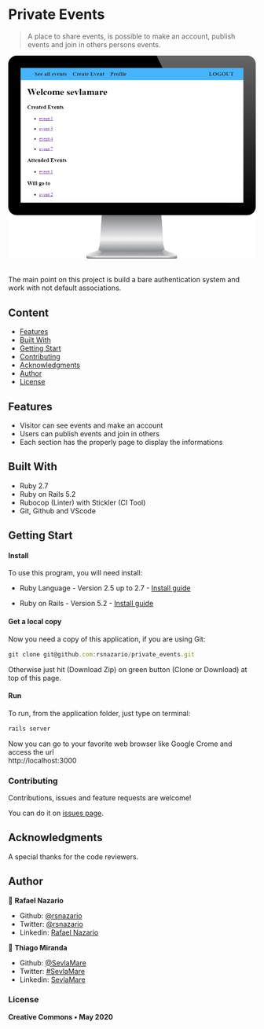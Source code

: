 # Private Events
> A place to share events, is possible to make an account, publish events and join in others persons events.

![screenshot](screenshot.png)

<br>The main point on this project is build a bare authentication system and work with not default associations.<br>

## Content

* [Features](#features)
* [Built With](#built-with)
* [Getting Start](#getting-start)
* [Contributing](#contributing)
* [Acknowledgments](#acknowledgments)
* [Author](#author)
* [License](#license)

## Features

<ul>
  <li>Visitor can see events and make an account</li>
  <li>Users can publish events and join in others</li>
  <li>Each section has the properly page to display the informations</li>
</ul>

## Built With

- Ruby 2.7 <br>
- Ruby on Rails 5.2 <br>
- Rubocop (Linter) with Stickler (CI Tool) <br>
- Git, Github and VScode <br>


## Getting Start

#### Install
To use this program, you will need install:
* Ruby Language - Version 2.5 up to 2.7 - [Install guide](https://www.ruby-lang.org/en/documentation/installation/)

* Ruby on Rails - Version 5.2 - [Install guide](https://guides.rubyonrails.org/v5.0/getting_started.html#installing-rails)


#### Get a local copy
Now you need a copy of this application, if you are using Git:
```js
git clone git@github.com:rsnazario/private_events.git
```
Otherwise just hit (Download Zip) on green button (Clone or Download) at top of this page.


#### Run
To run, from the application folder, just type on terminal:
```js
rails server
```
Now you can go to your favorite web browser like Google Crome and access the url
<br> http://localhost:3000

### Contributing

Contributions, issues and feature requests are welcome!

You can do it on [issues page](issues/).

## Acknowledgments

A special thanks for the code reviewers.

## Author

👤 **Rafael Nazario**

- Github: [@rsnazario](https://github.com/rsnazario)
- Twitter: [@rsnazario](https://twitter.com/rsnazario)
- Linkedin: [Rafael Nazario](https://www.linkedin.com/in/rafael-nazario-692b8293/)

👤 **Thiago Miranda**

- Github: [@SevlaMare](https://github.com/SevlaMare)
- Twitter: [#SevlaMare](https://twitter.com/SevlaMare)
- Linkedin: [SevlaMare](https://www.linkedin.com/in/sevla-mare)

### License

<strong>Creative Commons • May 2020</strong>

